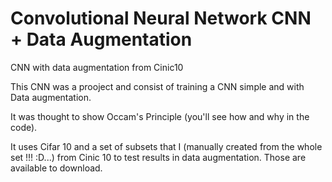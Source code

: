 # Convolutional Neural Network CNN + Data Augmentation

CNN with data augmentation from Cinic10

This CNN was a prooject and consist of training a CNN simple and with Data augmentation.

It was thought to show Occam's Principle (you'll see how and why in the code).

It uses Cifar 10 and a set of subsets that I (manually created from the whole set !!! :D...) from Cinic 10 to test results in data augmentation. Those are available to download.
